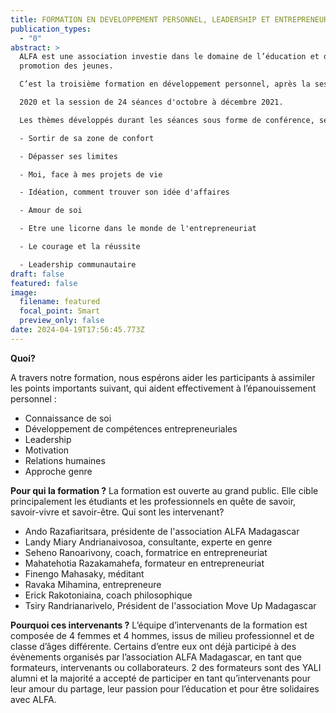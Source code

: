 ```yaml
---
title: FORMATION EN DEVELOPPEMENT PERSONNEL, LEADERSHIP ET ENTREPRENEURIAT
publication_types:
  - "0"
abstract: >
  ALFA est une association investie dans le domaine de l’éducation et dans la
  promotion des jeunes.

  C’est la troisième formation en développement personnel, après la session de 5 jours en février

  2020 et la session de 24 séances d'octobre à décembre 2021.

  Les thèmes développés durant les séances sous forme de conférence, séminaire, ateliers et partages sont:

  - Sortir de sa zone de confort

  - Dépasser ses limites

  - Moi, face à mes projets de vie

  - Idéation, comment trouver son idée d'affaires

  - Amour de soi

  - Etre une licorne dans le monde de l'entrepreneuriat

  - Le courage et la réussite

  - Leadership communautaire
draft: false
featured: false
image:
  filename: featured
  focal_point: Smart
  preview_only: false
date: 2024-04-19T17:56:45.773Z
---
```

**Quoi?**

A travers notre formation, nous espérons aider les participants à assimiler les points importants
suivant, qui aident effectivement à l’épanouissement personnel :

* Connaissance de soi 
* Développement de compétences entrepreneuriales
* Leadership
* Motivation
* Relations humaines
* Approche genre

**Pour qui la formation ?**
La formation est ouverte au grand public. Elle cible principalement les étudiants et les professionnels en quête de savoir, savoir-vivre et savoir-être.
Qui sont les intervenant?

* Ando Razafiaritsara, présidente de l'association ALFA Madagascar
* Landy Miary Andrianaivosoa, consultante, experte en genre
* Seheno Ranoarivony, coach, formatrice en entrepreneuriat
* Mahatehotia Razakamahefa, formateur en entrepreneuriat
* Finengo Mahasaky, méditant
* Ravaka Mihamina, entrepreneure
* Erick Rakotoniaina, coach philosophique
* Tsiry Randrianarivelo, Président de l'association Move Up Madagascar

**Pourquoi ces intervenants ?**
L’équipe d’intervenants de la formation est composée de 4 femmes et 4 hommes, issus de milieu
professionnel et de classe d’âges différente.
Certains d’entre eux ont déjà participé à des évènements organisés par l’association ALFA
Madagascar, en tant que formateurs, intervenants ou collaborateurs.
2 des formateurs sont des YALI alumni et la majorité a accepté de participer en tant qu’intervenants
pour leur amour du partage, leur passion pour l’éducation et pour être solidaires avec ALFA.